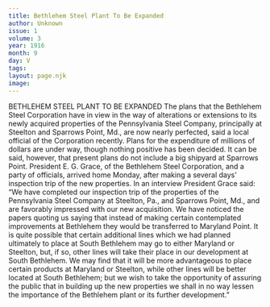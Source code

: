 ```yaml
---
title: Bethlehem Steel Plant To Be Expanded
author: Unknown
issue: 1
volume: 3
year: 1916
month: 9
day: V
tags:
layout: page.njk
image:
---
```

BETHLEHEM STEEL PLANT TO BE EXPANDED       The plans that the Bethlehem Steel Corporation have in view in the way of alterations or extensions to its newly acquired properties of the Pennsylvania Steel Company, principally at Steelton and Sparrows Point, Md., are now nearly perfected, said a local official of the Corporation recently.       Plans for the expenditure of millions of dollars are under way, though nothing positive has been decided. It can be said, however, that present plans do not include a big shipyard at Sparrows Point.      President E. G. Grace, of the Bethlehem Steel Corporation, and a party of officials, arrived home Monday, after making a several days’ inspection trip of the new properties. In an interview President Grace said:       “We have completed our inspection trip of the properties of the Pennsylvania Steel Company at Steelton, Pa., and Sparrows Point, Md., and are favorably impressed with our new acquisition. We have noticed the papers quoting us saying that instead of making certain contemplated improvements at Bethlehem they would be transferred to Maryland Point.       It is quite possible that certain additional lines which we had planned ultimately to place at South Bethlehem may go to either Maryland or Steelton, but, if so, other lines will take their place in our development at South Bethlehem.       We may find that it will be more advantageous to place certain products at Maryland or Steelton, while other lines will be better located at South Bethlehem; but we wish to take the opportunity of assuring the public that in building up the new properties we shall in no way lessen the importance of the Bethlehem plant or its further development.” 


